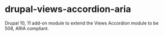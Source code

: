 # drupal-views-accordion-aria
Drupal 10, 11 add-on module to extend the Views Accordion module to be 508, ARIA compliant.
